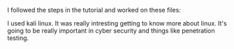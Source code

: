 I followed the steps in the tutorial and worked on these files:







I used kali linux. It was really intresting getting to know more about linux. It's going to be really important in cyber security and things like penetration testing.
